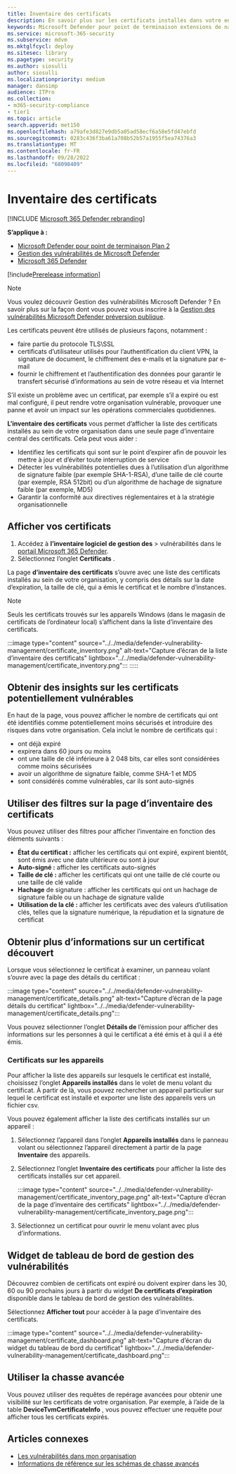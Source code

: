 ```yaml
---
title: Inventaire des certificats
description: En savoir plus sur les certificats installés dans votre environnement
keywords: Microsoft Defender pour point de terminaison extensions de navigateur, mdvm, gestion des vulnérabilités
ms.service: microsoft-365-security
ms.subservice: mdvm
ms.mktglfcycl: deploy
ms.sitesec: library
ms.pagetype: security
ms.author: siosulli
author: siosulli
ms.localizationpriority: medium
manager: dansimp
audience: ITPro
ms.collection:
- m365-security-compliance
- tier1
ms.topic: article
search.appverid: met150
ms.openlocfilehash: a79afe3d827e9db5a05ad58ecf6a58e5fd47ebfd
ms.sourcegitcommit: 0283c436f3ba61a708b52b57a1955f5ea74376a3
ms.translationtype: MT
ms.contentlocale: fr-FR
ms.lasthandoff: 09/28/2022
ms.locfileid: "68098409"
---
```

# <a name="certificate-inventory"></a>Inventaire des certificats

[!INCLUDE [Microsoft 365 Defender rebranding](../../includes/microsoft-defender.md)]

**S’applique à :**

- [Microsoft Defender pour point de terminaison Plan 2](https://go.microsoft.com/fwlink/?linkid=2154037)
- [Gestion des vulnérabilités de Microsoft Defender](index.yml)
- [Microsoft 365 Defender](https://go.microsoft.com/fwlink/?linkid=2118804)

[!include[Prerelease information](../../includes/prerelease.md)]

>[!Note]
> Vous voulez découvrir Gestion des vulnérabilités Microsoft Defender ? En savoir plus sur la façon dont vous pouvez vous inscrire à la [Gestion des vulnérabilités Microsoft Defender préversion publique](../defender-vulnerability-management/get-defender-vulnerability-management.md).

Les certificats peuvent être utilisés de plusieurs façons, notamment :

- faire partie du protocole TLS\SSL
- certificats d’utilisateur utilisés pour l’authentification du client VPN, la signature de document, le chiffrement des e-mails et la signature par e-mail
- fournir le chiffrement et l’authentification des données pour garantir le transfert sécurisé d’informations au sein de votre réseau et via Internet

S’il existe un problème avec un certificat, par exemple s’il a expiré ou est mal configuré, il peut rendre votre organisation vulnérable, provoquer une panne et avoir un impact sur les opérations commerciales quotidiennes.

**L’inventaire des certificats** vous permet d’afficher la liste des certificats installés au sein de votre organisation dans une seule page d’inventaire central des certificats. Cela peut vous aider :

- Identifiez les certificats qui sont sur le point d’expirer afin de pouvoir les mettre à jour et d’éviter toute interruption de service
- Détecter les vulnérabilités potentielles dues à l’utilisation d’un algorithme de signature faible (par exemple SHA-1-RSA), d’une taille de clé courte (par exemple, RSA 512bit) ou d’un algorithme de hachage de signature faible (par exemple, MD5)
- Garantir la conformité aux directives réglementaires et à la stratégie organisationnelle

## <a name="view-your-certificates"></a>Afficher vos certificats

1. Accédez à **l’inventaire logiciel** **de gestion des** >  vulnérabilités dans le [portail Microsoft 365 Defender](https://security.microsoft.com).
2. Sélectionnez l’onglet **Certificats** .

La page **d’inventaire des certificats** s’ouvre avec une liste des certificats installés au sein de votre organisation, y compris des détails sur la date d’expiration, la taille de clé, qui a émis le certificat et le nombre d’instances.

>[!Note]
>Seuls les certificats trouvés sur les appareils Windows (dans le magasin de certificats de l’ordinateur local) s’affichent dans la liste d’inventaire des certificats.

   :::image type="content" source="../../media/defender-vulnerability-management/certificate_inventory.png" alt-text="Capture d’écran de la liste d’inventaire des certificats" lightbox="../../media/defender-vulnerability-management/certificate_inventory.png"::: :::::

## <a name="gain-insights-into-potentially-vulnerable-certificates"></a>Obtenir des insights sur les certificats potentiellement vulnérables

En haut de la page, vous pouvez afficher le nombre de certificats qui ont été identifiés comme potentiellement moins sécurisés et introduire des risques dans votre organisation. Cela inclut le nombre de certificats qui :

- ont déjà expiré
- expirera dans 60 jours ou moins
- ont une taille de clé inférieure à 2 048 bits, car elles sont considérées comme moins sécurisées
- avoir un algorithme de signature faible, comme SHA-1 et MD5
- sont considérés comme vulnérables, car ils sont auto-signés

## <a name="use-filters-on-the-certificate-inventory-page"></a>Utiliser des filtres sur la page d’inventaire des certificats

Vous pouvez utiliser des filtres pour afficher l’inventaire en fonction des éléments suivants :

- **État du certificat :** afficher les certificats qui ont expiré, expirent bientôt, sont émis avec une date ultérieure ou sont à jour
- **Auto-signé :** afficher les certificats auto-signés
- **Taille de clé :** afficher les certificats qui ont une taille de clé courte ou une taille de clé valide
- **Hachage** de signature : afficher les certificats qui ont un hachage de signature faible ou un hachage de signature valide
- **Utilisation de la clé :** afficher les certificats avec des valeurs d’utilisation clés, telles que la signature numérique, la répudiation et la signature de certificat

## <a name="get-more-information-on-a-discovered-certificate"></a>Obtenir plus d’informations sur un certificat découvert

Lorsque vous sélectionnez le certificat à examiner, un panneau volant s’ouvre avec la page des détails du certificat :

   :::image type="content" source="../../media/defender-vulnerability-management/certificate_details.png" alt-text="Capture d’écran de la page détails du certificat" lightbox="../../media/defender-vulnerability-management/certificate_details.png":::

Vous pouvez sélectionner l’onglet **Détails de** l’émission pour afficher des informations sur les personnes à qui le certificat a été émis et à qui il a été émis.

### <a name="certificates-on-devices"></a>Certificats sur les appareils

Pour afficher la liste des appareils sur lesquels le certificat est installé, choisissez l’onglet **Appareils installés** dans le volet de menu volant du certificat. À partir de là, vous pouvez rechercher un appareil particulier sur lequel le certificat est installé et exporter une liste des appareils vers un fichier csv.

Vous pouvez également afficher la liste des certificats installés sur un appareil :

1. Sélectionnez l’appareil dans l’onglet **Appareils installés** dans le panneau volant ou sélectionnez l’appareil directement à partir de la page **Inventaire** des appareils.
2. Sélectionnez l’onglet **Inventaire des certificats** pour afficher la liste des certificats installés sur cet appareil.

   :::image type="content" source="../../media/defender-vulnerability-management/certificate_inventory_page.png" alt-text="Capture d’écran de la page d’inventaire des certificats" lightbox="../../media/defender-vulnerability-management/certificate_inventory_page.png":::

3. Sélectionnez un certificat pour ouvrir le menu volant avec plus d’informations.

## <a name="vulnerability-management-dashboard-widget"></a>Widget de tableau de bord de gestion des vulnérabilités

Découvrez combien de certificats ont expiré ou doivent expirer dans les 30, 60 ou 90 prochains jours à partir du widget **De certificats d’expiration** disponible dans le tableau de bord de gestion des vulnérabilités.

Sélectionnez **Afficher tout** pour accéder à la page d’inventaire des certificats.

:::image type="content" source="../../media/defender-vulnerability-management/certificate_dashboard.png" alt-text="Capture d’écran du widget du tableau de bord du certificat" lightbox="../../media/defender-vulnerability-management/certificate_dashboard.png":::

## <a name="use-advanced-hunting"></a>Utiliser la chasse avancée

Vous pouvez utiliser des requêtes de repérage avancées pour obtenir une visibilité sur les certificats de votre organisation. Par exemple, à l’aide de la table **DeviceTvmCertificateInfo** , vous pouvez effectuer une requête pour afficher tous les certificats expirés.

## <a name="related-articles"></a>Articles connexes

- [Les vulnérabilités dans mon organisation](tvm-weaknesses.md)
- [Informations de référence sur les schémas de chasse avancés](../defender-endpoint/advanced-hunting-schema-reference.md)
